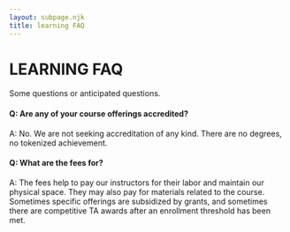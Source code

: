 ```yaml
---
layout: subpage.njk
title: learning FAQ
---
```


# LEARNING FAQ

Some questions or anticipated questions.

#### Q: Are any of your course offerings accredited?

A: No. We are not seeking accreditation of any kind. There are no degrees, no tokenized achievement.

#### Q: What are the fees for?

A: The fees help to pay our instructors for their labor and maintain our physical space. They may also pay for materials related to the course. Sometimes specific offerings are subsidized by grants, and sometimes there are competitive TA awards after an enrollment threshold has been met.
